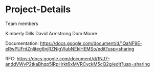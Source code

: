 # Project-Details

Team members

Kimberly Dills
David Armstrong
Dom Moore

Documentation:
https://docs.google.com/document/d/1QaNF9E-eRwPUFntZnljteg6njRZNigVIubNEkiHEMSo/edit?usp=sharing

RFC:
https://docs.google.com/document/d/1NJ7-anddVWvP2tkaBhqp5lRpHrkt6xMVRCyckM5cQ2g/edit?usp=sharing
